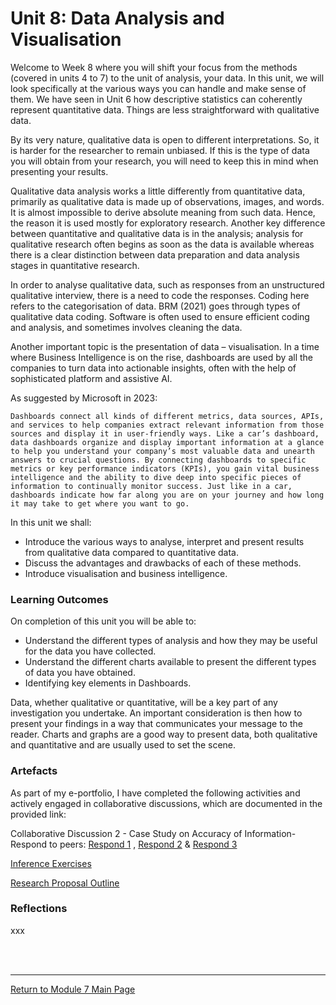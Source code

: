 # Unit 8: Data Analysis and Visualisation

Welcome to Week 8 where you will shift your focus from the methods (covered in units 4 to 7) to the unit of analysis, your data. In this unit, we will look specifically at the various ways you can handle and make sense of them. We have seen in Unit 6 how descriptive statistics can coherently represent quantitative data. Things are less straightforward with qualitative data.

By its very nature, qualitative data is open to different interpretations. So, it is harder for the researcher to remain unbiased. If this is the type of data you will obtain from your research, you will need to keep this in mind when presenting your results.

Qualitative data analysis works a little differently from quantitative data, primarily as qualitative data is made up of observations, images, and words. It is almost impossible to derive absolute meaning from such data. Hence, the reason it is used mostly for exploratory research. Another key difference between quantitative and qualitative data is in the analysis; analysis for qualitative research often begins as soon as the data is available whereas there is a clear distinction between data preparation and data analysis stages in quantitative research.

In order to analyse qualitative data, such as responses from an unstructured qualitative interview, there is a need to code the responses. Coding here refers to the categorisation of data. BRM (2021) goes through types of qualitative data coding. Software is often used to ensure efficient coding and analysis, and sometimes involves cleaning the data.

Another important topic is the presentation of data – visualisation. In a time where Business Intelligence is on the rise, dashboards are used by all the companies to turn data into actionable insights, often with the help of sophisticated platform and assistive AI.

As suggested by Microsoft in 2023:

```Dashboards connect all kinds of different metrics, data sources, APIs, and services to help companies extract relevant information from those sources and display it in user-friendly ways. Like a car’s dashboard, data dashboards organize and display important information at a glance to help you understand your company’s most valuable data and unearth answers to crucial questions. By connecting dashboards to specific metrics or key performance indicators (KPIs), you gain vital business intelligence and the ability to dive deep into specific pieces of information to continually monitor success. Just like in a car, dashboards indicate how far along you are on your journey and how long it may take to get where you want to go.```

In this unit we shall:
 - Introduce the various ways to analyse, interpret and present results from qualitative data compared to quantitative data.
 - Discuss the advantages and drawbacks of each of these methods.
 - Introduce visualisation and business intelligence.

### Learning Outcomes
On completion of this unit you will be able to:
 - Understand the different types of analysis and how they may be useful for the data you have collected.
 - Understand the different charts available to present the different types of data you have obtained.
 - Identifying key elements in Dashboards.

Data, whether qualitative or quantitative, will be a key part of any investigation you undertake. An important consideration is then how to present your findings in a way that communicates your message to the reader. Charts and graphs are a good way to present data, both qualitative and quantitative and are usually used to set the scene.

### Artefacts 
As part of my e-portfolio, I have completed the following activities and actively engaged in collaborative discussions, which are documented in the provided link:

Collaborative Discussion 2 - Case Study on Accuracy of Information-Respond to peers: [Respond 1](RMPP_Unit08_Respond1.pdf) , [Respond 2](RMPP_Unit08_Respond2.pdf) & [Respond 3](RMPP_Unit08_Respond3.pdf)

[Inference Exercises](RMPP_Unit08_Activity.md)

[Research Proposal Outline](RMPP_Unit08_Outline.md) 


### Reflections
xxx

<br><br>

--- 

[Return to Module 7 Main Page](RMPP_main.md)
